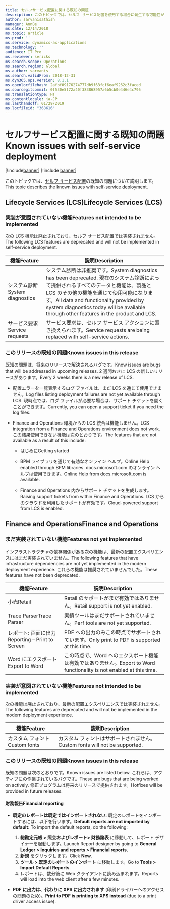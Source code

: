 ```yaml
---
title: セルフサービス配置に関する既知の問題
description: このトピックでは、セルフ サービス配置を使用する場合に発生する可能性がある既知の問題を一覧表示します。
author: sarvanisathish
manager: AnnBe
ms.date: 12/14/2018
ms.topic: article
ms.prod: ''
ms.service: dynamics-ax-applications
ms.technology: ''
audience: IT Pro
ms.reviewer: sericks
ms.search.scope: Operations
ms.search.region: Global
ms.author: sarvanis
ms.search.validFrom: 2018-12-31
ms.dyn365.ops.version: 8.1.1
ms.openlocfilehash: 2afbf09176274777db9f63fcf6eaf9262c3faced
ms.sourcegitcommit: 0f530e5f72a40f383868957a6b5cb0e446e4c795
ms.translationtype: HT
ms.contentlocale: ja-JP
ms.lasthandoff: 01/29/2019
ms.locfileid: "368616"
---
```

# <a name="known-issues-with-self-service-deployment"></a><span data-ttu-id="1551e-103">セルフサービス配置に関する既知の問題</span><span class="sxs-lookup"><span data-stu-id="1551e-103">Known issues with self-service deployment</span></span>

[!include[banner](../includes/banner.md)]
[!include [banner](../includes/limited-availability.md)]

<span data-ttu-id="1551e-104">このトピックでは、[セルフ サービス配置](infrastructure-stack.md)の既知の問題について説明します。</span><span class="sxs-lookup"><span data-stu-id="1551e-104">This topic describes the known issues with [self-service deployment](infrastructure-stack.md).</span></span>

## <a name="lifecycle-services-lcs"></a><span data-ttu-id="1551e-105">Lifecycle Services (LCS)</span><span class="sxs-lookup"><span data-stu-id="1551e-105">Lifecycle Services (LCS)</span></span>

### <a name="features-not-intended-to-be-implemented"></a><span data-ttu-id="1551e-106">実装が意図されていない機能</span><span class="sxs-lookup"><span data-stu-id="1551e-106">Features not intended to be implemented</span></span>
<span data-ttu-id="1551e-107">次の LCS 機能は廃止されており、セルフ サービス配置では実装されません。</span><span class="sxs-lookup"><span data-stu-id="1551e-107">The following LCS features are deprecated and will not be implemented in self-service deployment.</span></span>

| <span data-ttu-id="1551e-108">**機能**</span><span class="sxs-lookup"><span data-stu-id="1551e-108">**Feature**</span></span>        | <span data-ttu-id="1551e-109">**説明**</span><span class="sxs-lookup"><span data-stu-id="1551e-109">**Description**</span></span>   |
|--------------------|--------|
| <span data-ttu-id="1551e-110">システム診断</span><span class="sxs-lookup"><span data-stu-id="1551e-110">System diagnostics</span></span> | <span data-ttu-id="1551e-111">システム診断は非推奨です。</span><span class="sxs-lookup"><span data-stu-id="1551e-111">System diagnostics has been deprecated.</span></span> <span data-ttu-id="1551e-112">現在のシステム診断によって提供されるすべてのデータと機能は、製品と LCS のその他の機能を通じて使用可能になります。</span><span class="sxs-lookup"><span data-stu-id="1551e-112">All data and functionality provided by system diagnostics today will be available through other features in the product and LCS.</span></span> |
| <span data-ttu-id="1551e-113">サービス要求</span><span class="sxs-lookup"><span data-stu-id="1551e-113">Service requests</span></span>   | <span data-ttu-id="1551e-114">サービス要求は、セルフ サービス アクションに置き換えられます。</span><span class="sxs-lookup"><span data-stu-id="1551e-114">Service requests are being replaced with self-service actions.</span></span> |

### <a name="known-issues-in-this-release"></a><span data-ttu-id="1551e-115">このリリースの既知の問題</span><span class="sxs-lookup"><span data-stu-id="1551e-115">Known issues in this release</span></span>
<span data-ttu-id="1551e-116">既知の問題は、将来のリリースで解決されるバグです。</span><span class="sxs-lookup"><span data-stu-id="1551e-116">Know issues are bugs that will be addressed in upcoming releases.</span></span> <span data-ttu-id="1551e-117">2 週間おきに LCS の新しいリリースがあります。</span><span class="sxs-lookup"><span data-stu-id="1551e-117">Every 2 weeks there is a new release of LCS.</span></span>

-   <span data-ttu-id="1551e-118">配置エラーを一覧表示するログ ファイルは、まだ LCS を通じて使用できません。</span><span class="sxs-lookup"><span data-stu-id="1551e-118">Log files listing deployment failures are not yet available through LCS.</span></span> <span data-ttu-id="1551e-119">現時点では、ログ ファイルが必要な場合は、サポート チケットを開くことができます。</span><span class="sxs-lookup"><span data-stu-id="1551e-119">Currently, you can open a support ticket if you need the log files.</span></span>

-   <span data-ttu-id="1551e-120">Finance and Operations 環境からの LCS 統合は機能しません。</span><span class="sxs-lookup"><span data-stu-id="1551e-120">LCS integration from a Finance and Operations environment does not work.</span></span> <span data-ttu-id="1551e-121">この結果使用できない機能は次のとおりです。</span><span class="sxs-lookup"><span data-stu-id="1551e-121">The features that are not available as a result of this include:</span></span>

    -   <span data-ttu-id="1551e-122">はじめに</span><span class="sxs-lookup"><span data-stu-id="1551e-122">Getting started</span></span>

    -   <span data-ttu-id="1551e-123">BPM ライブラリを通じて有効なオンライン ヘルプ。</span><span class="sxs-lookup"><span data-stu-id="1551e-123">Online Help enabled through BPM libraries.</span></span> <span data-ttu-id="1551e-124">docs.microsoft.com のオンライン ヘルプは使用できます。</span><span class="sxs-lookup"><span data-stu-id="1551e-124">Online Help from docs.microsoft.com is available.</span></span>

    -   <span data-ttu-id="1551e-125">Finance and Operations 内からサポート チケットを生成します。</span><span class="sxs-lookup"><span data-stu-id="1551e-125">Raising support tickets from within Finance and Operations.</span></span> <span data-ttu-id="1551e-126">LCS からのクラウドを利用したサポートが有効です。</span><span class="sxs-lookup"><span data-stu-id="1551e-126">Cloud-powered support from LCS is enabled.</span></span>

## <a name="finance-and-operations"></a><span data-ttu-id="1551e-127">Finance and Operations</span><span class="sxs-lookup"><span data-stu-id="1551e-127">Finance and Operations</span></span> 

### <a name="features-not-yet-implemented"></a><span data-ttu-id="1551e-128">まだ実装されていない機能</span><span class="sxs-lookup"><span data-stu-id="1551e-128">Features not yet implemented</span></span>

<span data-ttu-id="1551e-129">インフラストラクチャの依存関係がある次の機能は、最新の配置エクスペリエンスにはまだ実装されていません。</span><span class="sxs-lookup"><span data-stu-id="1551e-129">The following features that have infrastructure dependencies are not yet implemented in the modern deployment experience.</span></span> <span data-ttu-id="1551e-130">これらの機能は推奨されていませんでした。</span><span class="sxs-lookup"><span data-stu-id="1551e-130">These features have not been deprecated.</span></span>

| <span data-ttu-id="1551e-131">**機能**</span><span class="sxs-lookup"><span data-stu-id="1551e-131">**Feature**</span></span>                 | <span data-ttu-id="1551e-132">**説明**</span><span class="sxs-lookup"><span data-stu-id="1551e-132">**Description**</span></span>                                           |
|-----------------------------|-----------------------------------------------------------|
| <span data-ttu-id="1551e-133">小売</span><span class="sxs-lookup"><span data-stu-id="1551e-133">Retail</span></span>                      | <span data-ttu-id="1551e-134">Retail のサポートがまだ有効ではありません。</span><span class="sxs-lookup"><span data-stu-id="1551e-134">Retail support is not yet enabled.</span></span>                        |
| <span data-ttu-id="1551e-135">Trace Parser</span><span class="sxs-lookup"><span data-stu-id="1551e-135">Trace Parser</span></span>                | <span data-ttu-id="1551e-136">実績ツールはまだサポートされていません。</span><span class="sxs-lookup"><span data-stu-id="1551e-136">Perf tools are not yet supported.</span></span>                         |
| <span data-ttu-id="1551e-137">レポート: 画面に出力</span><span class="sxs-lookup"><span data-stu-id="1551e-137">Reporting – Print to Screen</span></span> | <span data-ttu-id="1551e-138">PDF への出力のみこの時点でサポートされています。</span><span class="sxs-lookup"><span data-stu-id="1551e-138">Only print to PDF is supported at this time.</span></span>              |
| <span data-ttu-id="1551e-139">Word にエクスポート</span><span class="sxs-lookup"><span data-stu-id="1551e-139">Export to Word</span></span>              | <span data-ttu-id="1551e-140">この時点で、Word へのエクスポート機能は有効ではありません。</span><span class="sxs-lookup"><span data-stu-id="1551e-140">Export to Word functionality is not enabled at this time.</span></span> |

### <a name="features-not-intended-to-be-implemented"></a><span data-ttu-id="1551e-141">実装が意図されていない機能</span><span class="sxs-lookup"><span data-stu-id="1551e-141">Features not intended to be implemented</span></span>
<span data-ttu-id="1551e-142">次の機能は廃止されており、最新の配置エクスペリエンスでは実装されません。</span><span class="sxs-lookup"><span data-stu-id="1551e-142">The following features are deprecated and will not be implemented in the modern deployment experience.</span></span>

| <span data-ttu-id="1551e-143">**機能**</span><span class="sxs-lookup"><span data-stu-id="1551e-143">**Feature**</span></span>  | <span data-ttu-id="1551e-144">**説明**</span><span class="sxs-lookup"><span data-stu-id="1551e-144">**Description**</span></span>                     |
|--------------|-------------------------------------|
| <span data-ttu-id="1551e-145">カスタム フォント</span><span class="sxs-lookup"><span data-stu-id="1551e-145">Custom fonts</span></span> | <span data-ttu-id="1551e-146">カスタム フォントはサポートされません。</span><span class="sxs-lookup"><span data-stu-id="1551e-146">Custom fonts will not be supported.</span></span> |

### <a name="known-issues-in-this-release"></a><span data-ttu-id="1551e-147">このリリースの既知の問題</span><span class="sxs-lookup"><span data-stu-id="1551e-147">Known issues in this release</span></span>
<span data-ttu-id="1551e-148">既知の問題は次のとおりです。</span><span class="sxs-lookup"><span data-stu-id="1551e-148">Known issues are listed below.</span></span> <span data-ttu-id="1551e-149">これらは、アクティブにの作業されているバグです。</span><span class="sxs-lookup"><span data-stu-id="1551e-149">These are bugs that are being worked on actively.</span></span> <span data-ttu-id="1551e-150">修正プログラムは将来のリリースで提供されます。</span><span class="sxs-lookup"><span data-stu-id="1551e-150">Hotfixes will be provided in future releases.</span></span>

#### <a name="financial-reporting"></a><span data-ttu-id="1551e-151">財務報告</span><span class="sxs-lookup"><span data-stu-id="1551e-151">Financial reporting</span></span>

-   <span data-ttu-id="1551e-152">**既定のレポートは既定ではインポートされない:** 既定のレポートをインポートするには、以下を行います。</span><span class="sxs-lookup"><span data-stu-id="1551e-152">**Default reports are not imported by default:** To import the default reports, do the following:</span></span>

    1.  <span data-ttu-id="1551e-153">**総勘定元帳 \> 照会およびレポート\> 財務諸表** に移動して、レポート デザイナーを起動します。</span><span class="sxs-lookup"><span data-stu-id="1551e-153">Launch Report designer by going to **General Ledger \> Inquiries and reports \> Financial reports.**</span></span>
    2.  <span data-ttu-id="1551e-154">**新規** をクリックします。</span><span class="sxs-lookup"><span data-stu-id="1551e-154">Click **New**.</span></span>
    3.  <span data-ttu-id="1551e-155">**ツール \> 既定のレポートのインポート** に移動します。</span><span class="sxs-lookup"><span data-stu-id="1551e-155">Go to **Tools \> Import Default Reports**.</span></span> 
    4.  <span data-ttu-id="1551e-156">レポートは、数分後に Web クライアントに読み込まれます。</span><span class="sxs-lookup"><span data-stu-id="1551e-156">Reports will load into the web client after a few minutes.</span></span>

-   <span data-ttu-id="1551e-157">**PDF に出力は、代わりに XPS に出力されます** (印刷ドライバーへのアクセスの問題のため)。</span><span class="sxs-lookup"><span data-stu-id="1551e-157">**Print to PDF is printing to XPS instead** (due to a print driver access issue).</span></span>
